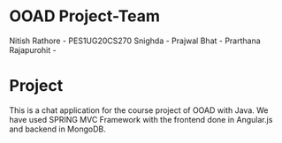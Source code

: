 # OOAD Project-Team
Nitish Rathore - PES1UG20CS270
Snighda -
Prajwal Bhat -
Prarthana Rajapurohit -

# Project
This is a chat application for the course project of OOAD with Java. We have used SPRING MVC Framework with the frontend done in Angular.js and backend in MongoDB.

